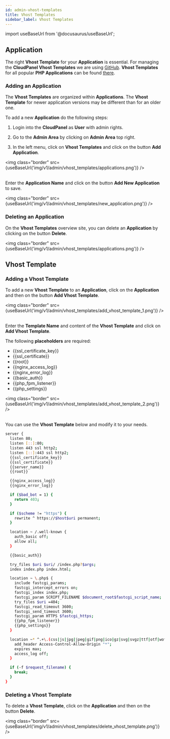 ```yaml
---
id: admin-vhost-templates
title: Vhost Templates
sidebar_label: Vhost Templates
---
```


import useBaseUrl from '@docusaurus/useBaseUrl';

## Application

The right **Vhost Template** for your **Application** is essential. For managing the **CloudPanel Vhost Templates** we 
are using [GitHub](https://vhost-templates.cloudpanel.io/v1/). **Vhost Templates** for all popular **PHP Applications** can be found [there](https://vhost-templates.cloudpanel.io/v1/).

### Adding an Application

The **Vhost Templates** are organized within **Applications**. The **Vhost Template** for newer application versions may be different than for an older one.

To add a new **Application** do the following steps:

1) Login into the **CloudPanel** as **User** with admin rights.

2) Go to the **Admin Area** by clicking on **Admin Area** top right.

3) In the left menu, click on **Vhost Templates** and click on the button **Add Application**.

<img class="border" src={useBaseUrl('img/v1/admin/vhost_templates/applications.png')} /> <br /> <br />

Enter the **Application Name** and click on the button **Add New Application** to save.

<img class="border" src={useBaseUrl('img/v1/admin/vhost_templates/new_application.png')} />

### Deleting an Application

On the **Vhost Templates** overview site, you can delete an **Application** by clicking on the button **Delete**.

<img class="border" src={useBaseUrl('img/v1/admin/vhost_templates/applications.png')} />

## Vhost Template

### Adding a Vhost Template

To add a new **Vhost Template** to an **Application**, click on the **Application** and then on the button **Add Vhost Template**.

<img class="border" src={useBaseUrl('img/v1/admin/vhost_templates/add_vhost_template_1.png')} /> <br /> <br />

Enter the **Template Name** and content of the **Vhost Template** and click on **Add Vhost Template**.

The following **placeholders** are required:

- {{ssl_certificate_key}}
- {{ssl_certificate}}
- {{root}}
- {{nginx_access_log}}
- {{nginx_error_log}}
- {{basic_auth}}
- {{php_fpm_listener}}
- {{php_settings}}

<img class="border" src={useBaseUrl('img/v1/admin/vhost_templates/add_vhost_template_2.png')} /> <br /><br />

You can use the **Vhost Template** below and modify it to your needs.

```bash
server {
  listen 80;
  listen [::]:80;
  listen 443 ssl http2;
  listen [::]:443 ssl http2;
  {{ssl_certificate_key}}
  {{ssl_certificate}}
  {{server_name}}
  {{root}}

  {{nginx_access_log}}
  {{nginx_error_log}}

  if ($bad_bot = 1) {
    return 403;
  }

  if ($scheme != "https") {
    rewrite ^ https://$host$uri permanent;
  }

  location ~ /.well-known {
    auth_basic off;
    allow all;
  }

  {{basic_auth}}

  try_files $uri $uri/ /index.php?$args;
  index index.php index.html;

  location ~ \.php$ {
    include fastcgi_params;
    fastcgi_intercept_errors on;
    fastcgi_index index.php;
    fastcgi_param SCRIPT_FILENAME $document_root$fastcgi_script_name;
    try_files $uri =404;
    fastcgi_read_timeout 3600;
    fastcgi_send_timeout 3600;
    fastcgi_param HTTPS $fastcgi_https;
    {{php_fpm_listener}}
    {{php_settings}}
  }

  location ~* ^.+\.(css|js|jpg|jpeg|gif|png|ico|gz|svg|svgz|ttf|otf|woff|eot|mp4|ogg|ogv|webm|webp|zip|swf)$ {
    add_header Access-Control-Allow-Origin "*";
    expires max;
    access_log off;
  }

  if (-f $request_filename) {
    break;
  }
}
```

### Deleting a Vhost Template

To delete a **Vhost Template**, click on the **Application** and then on the button **Delete**.

<img class="border" src={useBaseUrl('img/v1/admin/vhost_templates/delete_vhost_template.png')} /> <br /><br />
